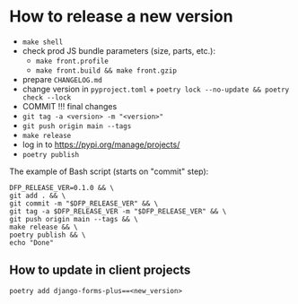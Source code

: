 # How to release a new version

- `make shell`
- check prod JS bundle parameters (size, parts, etc.):
    - `make front.profile`
    - `make front.build && make front.gzip`
- prepare `CHANGELOG.md`
- change version in `pyproject.toml` + `poetry lock --no-update && poetry check --lock`
- COMMIT !!! final changes
- `git tag -a <version> -m "<version>"`
- `git push origin main --tags`
- `make release`
- log in to https://pypi.org/manage/projects/
- `poetry publish`

The example of Bash script (starts on "commit" step):

```shell
DFP_RELEASE_VER=0.1.0 && \
git add . && \
git commit -m "$DFP_RELEASE_VER" && \
git tag -a $DFP_RELEASE_VER -m "$DFP_RELEASE_VER" && \
git push origin main --tags && \
make release && \
poetry publish && \
echo "Done"
```

## How to update in client projects

`poetry add django-forms-plus==<new_version>`
